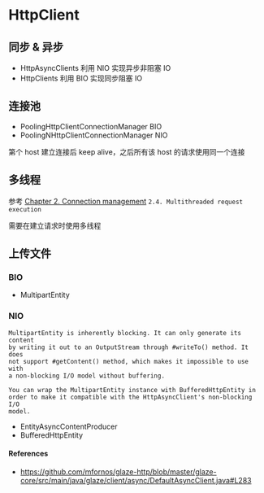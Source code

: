 # HttpClient

## 同步 & 异步

* HttpAsyncClients 利用 NIO 实现异步非阻塞 IO
* HttpClients 利用 BIO 实现同步阻塞 IO

## 连接池

* PoolingHttpClientConnectionManager BIO
* PoolingNHttpClientConnectionManager NIO

第个 host 建立连接后 keep alive，之后所有该 host 的请求使用同一个连接

## 多线程

参考 [Chapter 2. Connection management](http://hc.apache.org/httpcomponents-client-ga/tutorial/html/connmgmt.html)  `2.4. Multithreaded request execution`

需要在建立请求时使用多线程

## 上传文件

### BIO

* MultipartEntity

### NIO

```
MultipartEntity is inherently blocking. It can only generate its content
by writing it out to an OutputStream through #writeTo() method. It does
not support #getContent() method, which makes it impossible to use with
a non-blocking I/O model without buffering.

You can wrap the MultipartEntity instance with BufferedHttpEntity in
order to make it compatible with the HttpAsyncClient's non-blocking I/O
model.
```

* EntityAsyncContentProducer
* BufferedHttpEntity

#### References

* <https://github.com/mfornos/glaze-http/blob/master/glaze-core/src/main/java/glaze/client/async/DefaultAsyncClient.java#L283>
